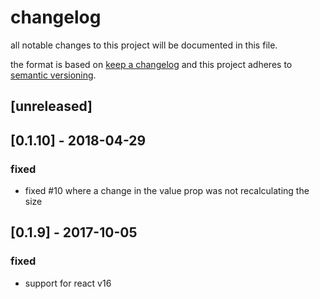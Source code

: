 # changelog
all notable changes to this project will be documented in this file.

the format is based on [keep a changelog](http://keepachangelog.com/en/1.0.0/)
and this project adheres to [semantic versioning](http://semver.org/spec/v2.0.0.html).

## [unreleased]

## [0.1.10] - 2018-04-29

### fixed
- fixed #10 where a change in the value prop was not recalculating the size

## [0.1.9] - 2017-10-05

### fixed
- support for react v16
